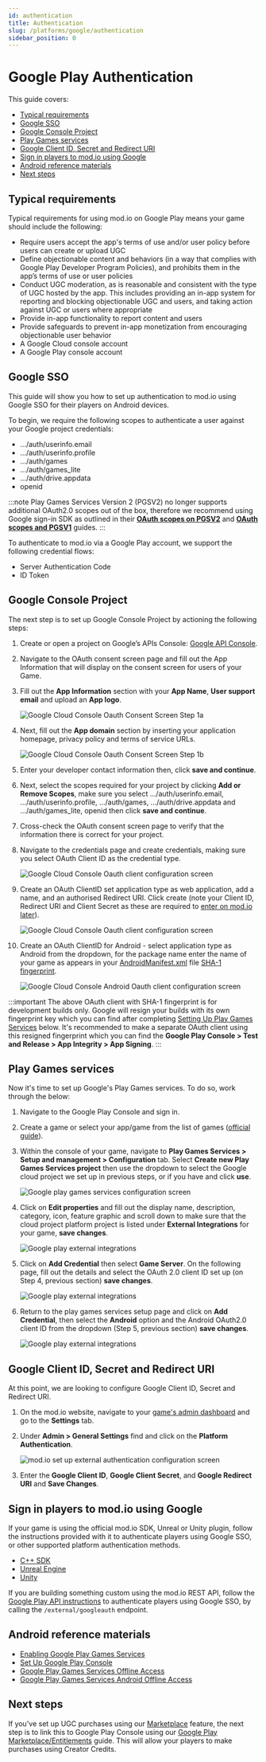 ```yaml
---
id: authentication
title: Authentication
slug: /platforms/google/authentication
sidebar_position: 0
---
```


# Google Play Authentication

This guide covers:

* [Typical requirements](#typical-requirements)
* [Google SSO](#google-sso)
* [Google Console Project](#google-console-project)
* [Play Games services](#play-games-services)
* [Google Client ID, Secret and Redirect URI](#google-client-id-secret-and-redirect-uri)
* [Sign in players to mod.io using Google](#sign-in-players-to-modio-using-google)
* [Android reference materials](#android-reference-materials)
* [Next steps](#next-steps)

## Typical requirements 

Typical requirements for using mod.io on Google Play means your game should include the following:

* Require users accept the app's terms of use and/or user policy before users can create or upload UGC
* Define objectionable content and behaviors (in a way that complies with Google Play Developer Program Policies), and prohibits them in the app’s terms of use or user policies
* Conduct UGC moderation, as is reasonable and consistent with the type of UGC hosted by the app. This includes providing an in-app system for reporting and blocking objectionable UGC and users, and taking action against UGC or users where appropriate
* Provide in-app functionality to report content and users
* Provide safeguards to prevent in-app monetization from encouraging objectionable user behavior
* A Google Cloud console account
* A Google Play console account

## Google SSO

This guide will show you how to set up authentication to mod.io using Google SSO for their players on Android devices.

To begin, we require the following scopes to authenticate a user against your Google project credentials:
* .../auth/userinfo.email
* .../auth/userinfo.profile
* .../auth/games
* .../auth/games_lite
* .../auth/drive.appdata
* openid

:::note
Play Games Services Version 2 (PGSV2) no longer supports additional OAuth2.0 scopes out of the box, therefore we recommend using Google sign-in SDK as outlined in their [**OAuth scopes on PGSV2**](https://developer.android.com/games/pgs/signin#oauth-scopes) and [**OAuth scopes and PGSV1**](https://developers.google.com/games/services/common/concepts/v1/sign-in#oauth-scopes) guides.
:::

To authenticate to mod.io via a Google Play account, we support the following credential flows:
* Server Authentication Code
* ID Token

## Google Console Project

The next step is to set up Google Console Project by actioning the following steps:

1. Create or open a project on Google’s APIs Console: [Google API Console](https://console.cloud.google.com/).

2. Navigate to the OAuth consent screen page and fill out the App Information that will display on the consent screen for users of your Game.

3. Fill out the **App Information** section with your **App Name**, **User support email** and upload an **App logo**.

    ![Google Cloud Console Oauth Consent Screen Step 1a](img/google_oauth_screen_app_info_section.png)

4. Next, fill out the **App domain** section by inserting your application homepage, privacy policy and terms of service URLs.

    ![Google Cloud Console Oauth Consent Screen Step 1b](img/google_oauth_screen_app_domain.png)

5. Enter your developer contact information then, click **save and continue**.

6. Next, select the scopes required for your project by clicking **Add or Remove Scopes**, make sure you select .../auth/userinfo.email, .../auth/userinfo.profile, .../auth/games, .../auth/drive.appdata and .../auth/games_lite, openid then click **save and continue**.

7. Cross-check the OAuth consent screen page to verify that the information there is correct for your project.

8. Navigate to the credentials page and create credentials, making sure you select OAuth Client ID as the credential type.

    ![Google Cloud Console Oauth client configuration screen](img/create_google_oauth_client.png)

9. Create an OAuth ClientID set application type as web application, add a name, and an authorised Redirect URI. Click create (note your Client ID, Redirect URI and Client Secret as these are required to [enter on mod.io later](#google-client-id-secret-and-redirect-uri)).

    ![Google Cloud Console Oauth client configuration screen](img/google_create_oauth_web_application.png)

10. Create an OAuth ClientID for Android - select application type as Android from the dropdown, for the package name enter the name of your game as appears in your [AndroidManifest.xml](https://developer.android.com/guide/topics/manifest/manifest-intro) file [SHA-1 fingerprint](https://developers.google.com/android/guides/client-auth).

    ![Google Cloud Console Android Oauth client configuration screen](img/google_setup_adroid_clientId.png)

:::important
The above OAuth client with SHA-1 fingerprint is for development builds only. Google will resign your builds with its own fingerprint key which you can find after completing [Setting Up Play Games Services](#setting-up-play-games-services) below. It's recommended to make a separate OAuth client using this resigned fingerprint which you can find the **Google Play Console > Test and Release > App Integrity > App Signing**.
:::

## Play Games services

Now it's time to set up Google's Play Games services. To do so, work through the below:

1. Navigate to the Google Play Console and sign in.

2. Create a game or select your app/game from the list of games ([official guide](https://support.google.com/googleplay/android-developer/answer/9859152)).

3. Within the console of your game, navigate to **Play Games Services > Setup and management > Configuration** tab. Select **Create new Play Games Services project** then use the dropdown to select the Google cloud project we set up in previous steps, or if you have and click **use**.

    ![Google play games services configuration screen](img/google_play_games_services_configuration_screen.png)

4. Click on **Edit properties** and fill out the display name, description, category, icon, feature graphic and scroll down to make sure that the cloud project platform project is listed under **External Integrations** for your game, **save changes**.

    ![Google play external integrations](img/google_play_console_external_integrations.png)

5. Click on **Add Credential** then select **Game Server**. On the following page, fill out the details and select the OAuth 2.0 client ID set up (on Step 4, previous section) **save changes**.

    ![Google play external integrations](img/google_PGS_config_game_server_oauth_client.png)

6. Return to the play games services setup page and click on **Add Credential**, then select the **Android** option and the Android OAuth2.0 client ID from the dropdown (Step 5, previous section) **save changes**.

    ![Google play external integrations](img/google_PGS_config_android_oauth_client.png)

## Google Client ID, Secret and Redirect URI

At this point, we are looking to configure Google Client ID, Secret and Redirect URI. 

1. On the mod.io website, navigate to your [game's admin dashboard](https://mod.io/content) and go to the **Settings** tab.

2. Under **Admin > General Settings** find and click on the **Platform Authentication**.

    ![mod.io set up external authentication configuration screen](img/modio_setup_external_platform_authentication_settings_page.png)

3. Enter the **Google Client ID**, **Google Client Secret**, and **Google Redirect URI** and **Save Changes**.

## Sign in players to mod.io using Google

If your game is using the official mod.io SDK, Unreal or Unity plugin, follow the instructions provided with it to authenticate players using Google SSO, or other supported platform authentication methods.

* [C++ SDK](/cppsdk/user-authentication#ssoexternal-authentication)
* [Unreal Engine](/unreal/user-authentication#single-sign-on-authentication)
* [Unity](/unity/user-authentication#single-sign-on)

If you are building something custom using the mod.io REST API, follow the [Google Play API instructions](/restapi/docs/authenticate-via-google) to authenticate players using Google SSO, by calling the `/external/googleauth` endpoint.

## Android reference materials

* [Enabling Google Play Games Services](https://developers.google.com/games/services/console/enabling)
* [Set Up Google Play Console](https://support.google.com/googleplay/android-developer/answer/9859152)
* [Google Play Games Services Offline Access](https://developers.google.com/games/services/android/offline-access)
* [Google Play Games Services Android Offline Access](https://developers.google.com/games/services/v1/android/offline-access)

## Next steps

If you've set up UGC purchases using our [Marketplace](/monetization/marketplace) feature, the next step is to link this to Google Play Console using our [Google Play Marketplace/Entitlements](/platforms/google/marketplace) guide. This will allow your players to make purchases using Creator Credits. 
